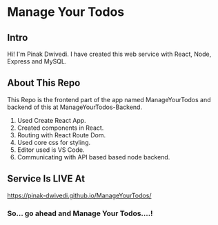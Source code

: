 # Manage Your Todos

## Intro
Hi! I'm Pinak Dwivedi. I have created this web service with React, Node, Express and MySQL.

## About This Repo
This Repo is the frontend part of the app named ManageYourTodos and backend of this at ManageYourTodos-Backend.

1. Used Create React App.
2.  Created components in React.
3.  Routing with React Route Dom.
4.  Used core css for styling.
5.  Editor used is VS Code. 
6. Communicating with API based based node backend.

## Service Is LIVE At
https://pinak-dwivedi.github.io/ManageYourTodos/
### So... go ahead and Manage Your Todos....!
